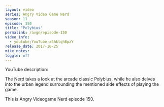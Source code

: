 ```yaml
---
layout: video
series: Angry Video Game Nerd
season: 11
episode: 150
title: "Polybius"
permalink: /avgn/episode-150
video_info:
  - youtube;YouTube;x4hktqhBpzY
release_date: 2017-10-25
mike_notes:
toggle: off
---
```


<p class="yt-description">YouTube description:</p>

The Nerd takes a look at the arcade classic Polybius, while he also delves into the urban legend surrounding the mentioned side effects of playing the game.

This is Angry Videogame Nerd episode 150.